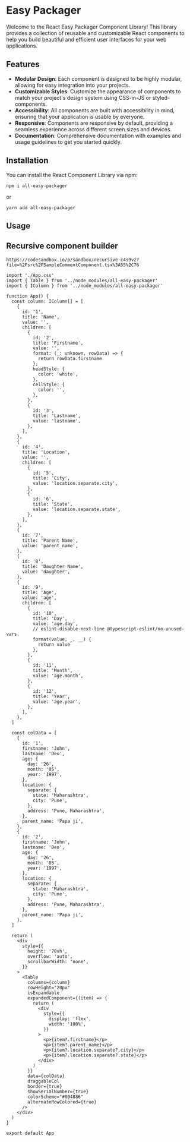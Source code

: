 # Easy Packager

Welcome to the React Easy Packager Component Library! This library provides a collection of reusable and customizable React components to help you build beautiful and efficient user interfaces for your web applications.

## Features

- **Modular Design**: Each component is designed to be highly modular, allowing for easy integration into your projects.
- **Customizable Styles**: Customize the appearance of components to match your project's design system using CSS-in-JS or styled-components.
- **Accessibility**: All components are built with accessibility in mind, ensuring that your application is usable by everyone.
- **Responsive**: Components are responsive by default, providing a seamless experience across different screen sizes and devices.
- **Documentation**: Comprehensive documentation with examples and usage guidelines to get you started quickly.

## Installation

You can install the React Component Library via npm:

```
npm i all-easy-packager
```

or

```
yarn add all-easy-packager
```

## Usage

## Recursive component builder

```
https://codesandbox.io/p/sandbox/recursive-c4s9vz?file=%2Fsrc%2FSampleCommentComponent.tsx%3A55%2C76
```

```
import './App.css'
import { Table } from '../node_modules/all-easy-packager'
import { IColumn } from '../node_modules/all-easy-packager'

function App() {
  const column: IColumn[] = [
    {
      id: '1',
      title: 'Name',
      value: '',
      children: [
        {
          id: '2',
          title: 'Firstname',
          value: '',
          format: (_: unknown, rowData) => {
            return rowData.firstname
          },
          headStyle: {
            color: 'white',
          },
          cellStyle: {
            color: '',
          },
        },
        {
          id: '3',
          title: 'Lastname',
          value: 'lastname',
        },
      ],
    },
    {
      id: '4',
      title: 'Location',
      value: '',
      children: [
        {
          id: '5',
          title: 'City',
          value: 'location.separate.city',
        },
        {
          id: '6',
          title: 'State',
          value: 'location.separate.state',
        },
      ],
    },
    {
      id: '7',
      title: 'Parent Name',
      value: 'parent_name',
    },
    {
      id: '8',
      title: 'Daughter Name',
      value: 'daughter',
    },
    {
      id: '9',
      title: 'Age',
      value: 'age',
      children: [
        {
          id: '10',
          title: 'Day',
          value: 'age.day',
          // eslint-disable-next-line @typescript-eslint/no-unused-vars
          format(value, _, __) {
            return value
          },
        },
        {
          id: '11',
          title: 'Month',
          value: 'age.month',
        },
        {
          id: '12',
          title: 'Year',
          value: 'age.year',
        },
      ],
    },
  ]

  const colData = [
    {
      id: '1',
      firstname: 'John',
      lastname: 'Deo',
      age: {
        day: '26',
        month: '05',
        year: '1997',
      },
      location: {
        separate: {
          state: 'Maharashtra',
          city: 'Pune',
        },
        address: 'Pune, Maharashtra',
      },
      parent_name: 'Papa ji',
    },
    {
      id: '2',
      firstname: 'John',
      lastname: 'Deo',
      age: {
        day: '26',
        month: '05',
        year: '1997',
      },
      location: {
        separate: {
          state: 'Maharashtra',
          city: 'Pune',
        },
        address: 'Pune, Maharashtra',
      },
      parent_name: 'Papa ji',
    },
  ]

  return (
    <div
      style={{
        height: '70vh',
        overflow: 'auto',
        scrollbarWidth: 'none',
      }}
    >
      <Table
        columns={column}
        rowHeight="20px"
        isExpandable
        expandedComponent={(item) => {
          return (
            <div
              style={{
                display: 'flex',
                width: '100%',
              }}
            >
              <p>{item?.firstname}</p>
              <p>{item?.parent_name}</p>
              <p>{item?.location.separate?.city}</p>
              <p>{item?.location.separate?.state}</p>
            </div>
          )
        }}
        data={colData}
        draggableCol
        border={true}
        showSerialNumber={true}
        colorScheme="#004886"
        alternateRowColored={true}
      />
    </div>
  )
}

export default App

```
